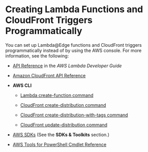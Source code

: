 # Creating Lambda Functions and CloudFront Triggers Programmatically<a name="lambda-edge-create-programmatically"></a>

You can set up Lambda@Edge functions and CloudFront triggers programmatically instead of by using the AWS console\. For more information, see the following:

+ [API Reference](http://docs.aws.amazon.com/lambda/latest/dg/API_Reference.html) in the *AWS Lambda Developer Guide*

+ [Amazon CloudFront API Reference](http://docs.aws.amazon.com/cloudfront/latest/APIReference/)

+ **AWS CLI**

  + [Lambda create\-function command](http://docs.aws.amazon.com/cli/latest/reference/lambda/create-function.html)

  + [CloudFront create\-distribution command](http://docs.aws.amazon.com/cli/latest/reference/cloudfront/create-distribution.html)

  + [CloudFront create\-distribution\-with\-tags command](http://docs.aws.amazon.com/cli/latest/reference/cloudfront/create-distribution-with-tags.html)

  + [CloudFront update\-distribution command](http://docs.aws.amazon.com/cli/latest/reference/cloudfront/update-distribution.html)

+ [AWS SDKs](http://docs.aws.amazon.com/) \(See the **SDKs & Toolkits** section\.\)

+ [AWS Tools for PowerShell Cmdlet Reference](http://docs.aws.amazon.com/powershell/latest/reference/)